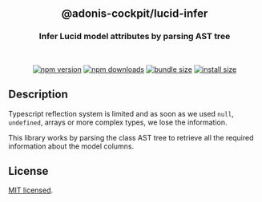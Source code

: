 <div align="center">
<br/>

## @adonis-cockpit/lucid-infer

### Infer Lucid model attributes by parsing AST tree

<br/>
</div>

<div align="center">

<!-- automd:badges color="brightgreen" license name="@adonis-cockpit/lucid-infer" bundlephobia packagephobia -->

[![npm version](https://img.shields.io/npm/v/@adonis-cockpit/lucid-infer?color=brightgreen)](https://npmjs.com/package/@adonis-cockpit/lucid-infer)
[![npm downloads](https://img.shields.io/npm/dm/@adonis-cockpit/lucid-infer?color=brightgreen)](https://npm.chart.dev/@adonis-cockpit/lucid-infer)
[![bundle size](https://img.shields.io/bundlephobia/minzip/@adonis-cockpit/lucid-infer?color=brightgreen)](https://bundlephobia.com/package/@adonis-cockpit/lucid-infer)
[![install size](https://badgen.net/packagephobia/install/@adonis-cockpit/lucid-infer?color=brightgreen)](https://packagephobia.com/result?p=@adonis-cockpit/lucid-infer)

<!-- /automd -->

</div>

## Description

Typescript reflection system is limited and as soon as we used `null`, `undefined`, arrays or more complex types, we lose the information.

This library works by parsing the class AST tree to retrieve all the required information about the model columns.

## License

[MIT licensed](LICENSE.md).
